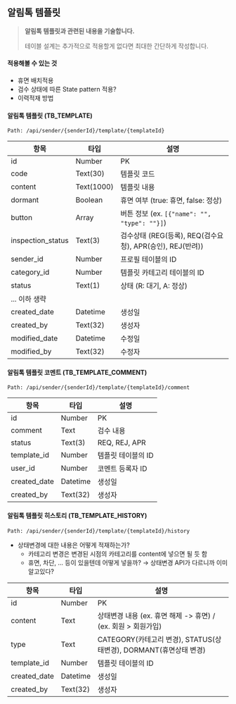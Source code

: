 
## 알림톡 템플릿
> **알림톡 템플릿과 관련된 내용을 기술합니다.**
>
> 테이블 설계는 추가적으로 적용할게 없다면 최대한 간단하게 작성합니다.







#### 적용해볼 수 있는 것

- 휴면 배치적용
- 검수 상태에 따른 State pattern 적용?
- 이력적재 방법





#### 알림톡 템플릿 (TB_TEMPLATE)

```
Path: /api/sender/{senderId}/template/{templateId}
```

| 항목              | 타입       | 설명                                                      |
| ----------------- | ---------- | --------------------------------------------------------- |
| id                | Number     | PK                                                        |
| code              | Text(30)   | 템플릿 코드                                               |
| content           | Text(1000) | 템플릿 내용                                               |
| dormant           | Boolean    | 휴면 여부 (true: 휴면, false: 정상)                       |
| button            | Array      | 버튼 정보 (ex. `[{"name": "", "type": ""}]`)              |
| inspection_status | Text(3)    | 검수상태 (REG(등록), REQ(검수요청), APR(승인), REJ(반려)) |
| sender_id         | Number     | 프로필 테이블의 ID                                        |
| category_id       | Number     | 템플릿 카테고리 테이블의 ID                               |
| status            | Text(1)    | 상태 (R: 대기, A: 정상)                                   |
| ... 이하 생략     |            |                                                           |
| created_date      | Datetime   | 생성일                                                    |
| created_by        | Text(32)   | 생성자                                                    |
| modified_date     | Datetime   | 수정일                                                    |
| modified_by       | Text(32)   | 수정자                                                    |



#### 알림톡 템플릿 코멘트 (TB_TEMPLATE_COMMENT)

```
Path: /api/sender/{senderId}/template/{templateId}/comment

```

| 항목         | 타입     | 설명             |
| ------------ | -------- | ---------------- |
| id           | Number   | PK |
| comment      | Text     | 검수 내용        |
| status       | Text(3)  | REQ, REJ, APR    |
|template_id|Number|템플릿 테이블의 ID|
| user_id      | Number   | 코멘트 등록자 ID |
| created_date | Datetime | 생성일           |
| created_by   | Text(32) | 생성자           |



#### 알림톡 템플릿 히스토리 (TB_TEMPLATE_HISTORY)

```
Path: /api/sender/{senderId}/template/{templateId}/history

```

- 상태변경에 대한 내용은 어떻게 적재하는가?
  - 카테고리 변경은 변경된 시점의 카테고리를 content에 넣으면 될 듯 함
  - 휴면, 차단, ... 등이 있을텐데 어떻게 넣을까? → 상태변경 API가 다르니까 이미 알고있다?

| 항목 | 타입   | 설명             |
| ---- | ------ | ---------------- |
| id   | Number | PK |
|content|Text|상태변경 내용 (ex. 휴면 해제 -> 휴면) / (ex. 회원 > 회원가입)|
|type|Text|CATEGORY(카테고리 변경), STATUS(상태변경), DORMANT(휴면상태 변경)|
|template_id|Number|템플릿 테이블의 ID|
|created_date|Datetime|생성일|
|created_by|Text(32)|생성자|

